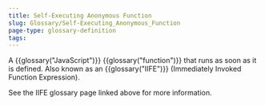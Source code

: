 ```yaml
---
title: Self-Executing Anonymous Function
slug: Glossary/Self-Executing_Anonymous_Function
page-type: glossary-definition
tags:
---
```


A {{glossary("JavaScript")}} {{glossary("function")}} that runs as soon as it is defined. Also known as an {{glossary("IIFE")}} (Immediately Invoked Function Expression).

See the IIFE glossary page linked above for more information.
